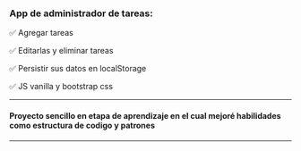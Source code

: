 ### App de administrador de tareas:

✅ Agregar tareas

✅ Editarlas y eliminar tareas

✅ Persistir sus datos en localStorage

✅ JS vanilla y bootstrap css

---

#### Proyecto sencillo en etapa de aprendizaje en el cual mejoré habilidades como estructura de codigo y patrones

---
